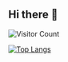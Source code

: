 ## Hi there 👋

<!--
**coder-cjl/coder-cjl** is a ✨ _special_ ✨ repository because its `README.md` (this file) appears on your GitHub profile.

Here are some ideas to get you started:

- 🔭 I’m currently working on ...
- 🌱 I’m currently learning ...
- 👯 I’m looking to collaborate on ...
- 🤔 I’m looking for help with ...
- 💬 Ask me about ...
- 📫 How to reach me: ...
- 😄 Pronouns: ...
- ⚡ Fun fact: ...
-->


![Visitor Count](https://profile-counter.glitch.me/Christmas/count.svg)

[![Top Langs](https://github-readme-stats.vercel.app/api/top-langs/?username=coder-cjl)](https://github.com/Christmas/github-readme-stats)
